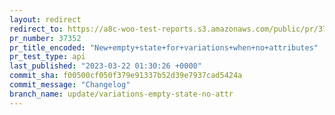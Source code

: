 ```yaml
---
layout: redirect
redirect_to: https://a8c-woo-test-reports.s3.amazonaws.com/public/pr/37352/api/index.html
pr_number: 37352
pr_title_encoded: "New+empty+state+for+variations+when+no+attributes"
pr_test_type: api
last_published: "2023-03-22 01:30:26 +0000"
commit_sha: f00500cf050f379e91337b52d39e7937cad5424a
commit_message: "Changelog"
branch_name: update/variations-empty-state-no-attr
---
```

